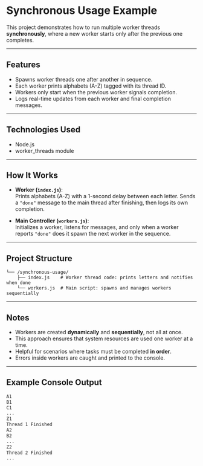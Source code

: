 # Synchronous Usage Example

This project demonstrates how to run multiple worker threads **synchronously**, where a new worker starts only after the previous one completes.

---

## Features

- Spawns worker threads one after another in sequence.
- Each worker prints alphabets (A-Z) tagged with its thread ID.
- Workers only start when the previous worker signals completion.
- Logs real-time updates from each worker and final completion messages.

---

## Technologies Used

- Node.js
- worker_threads module

---

## How It Works

- **Worker (`index.js`)**:  
  Prints alphabets (A-Z) with a 1-second delay between each letter. Sends a `"done"` message to the main thread after finishing, then logs its own completion.

- **Main Controller (`workers.js`)**:  
  Initializes a worker, listens for messages, and only when a worker reports `"done"` does it spawn the next worker in the sequence.

---

## Project Structure

```.
└── /synchronous-usage/
    ├── index.js    # Worker thread code: prints letters and notifies when done
    └── workers.js  # Main script: spawns and manages workers sequentially
```

---

## Notes

- Workers are created **dynamically** and **sequentially**, not all at once.
- This approach ensures that system resources are used one worker at a time.
- Helpful for scenarios where tasks must be completed **in order**.
- Errors inside workers are caught and printed to the console.

---

## Example Console Output

```bash
A1
B1
C1
...
Z1
Thread 1 Finished
A2
B2
...
Z2
Thread 2 Finished
...